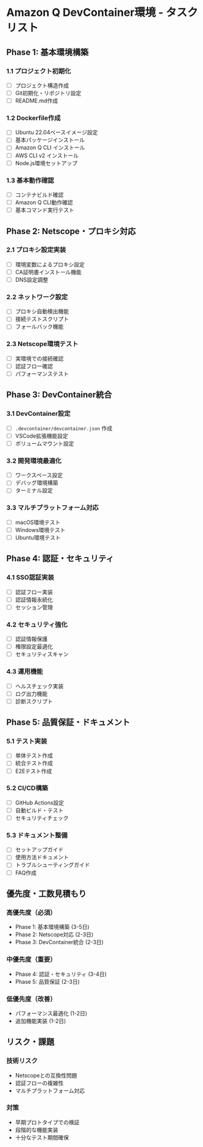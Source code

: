 # Amazon Q DevContainer環境 - タスクリスト

## Phase 1: 基本環境構築

### 1.1 プロジェクト初期化
- [ ] プロジェクト構造作成
- [ ] Git初期化・リポジトリ設定
- [ ] README.md作成

### 1.2 Dockerfile作成
- [ ] Ubuntu 22.04ベースイメージ設定
- [ ] 基本パッケージインストール
- [ ] Amazon Q CLI インストール
- [ ] AWS CLI v2 インストール
- [ ] Node.js環境セットアップ

### 1.3 基本動作確認
- [ ] コンテナビルド確認
- [ ] Amazon Q CLI動作確認
- [ ] 基本コマンド実行テスト

## Phase 2: Netscope・プロキシ対応

### 2.1 プロキシ設定実装
- [ ] 環境変数によるプロキシ設定
- [ ] CA証明書インストール機能
- [ ] DNS設定調整

### 2.2 ネットワーク設定
- [ ] プロキシ自動検出機能
- [ ] 接続テストスクリプト
- [ ] フォールバック機能

### 2.3 Netscope環境テスト
- [ ] 実環境での接続確認
- [ ] 認証フロー確認
- [ ] パフォーマンステスト

## Phase 3: DevContainer統合

### 3.1 DevContainer設定
- [ ] `.devcontainer/devcontainer.json` 作成
- [ ] VSCode拡張機能設定
- [ ] ボリュームマウント設定

### 3.2 開発環境最適化
- [ ] ワークスペース設定
- [ ] デバッグ環境構築
- [ ] ターミナル設定

### 3.3 マルチプラットフォーム対応
- [ ] macOS環境テスト
- [ ] Windows環境テスト
- [ ] Ubuntu環境テスト

## Phase 4: 認証・セキュリティ

### 4.1 SSO認証実装
- [ ] 認証フロー実装
- [ ] 認証情報永続化
- [ ] セッション管理

### 4.2 セキュリティ強化
- [ ] 認証情報保護
- [ ] 権限設定最適化
- [ ] セキュリティスキャン

### 4.3 運用機能
- [ ] ヘルスチェック実装
- [ ] ログ出力機能
- [ ] 診断スクリプト

## Phase 5: 品質保証・ドキュメント

### 5.1 テスト実装
- [ ] 単体テスト作成
- [ ] 統合テスト作成
- [ ] E2Eテスト作成

### 5.2 CI/CD構築
- [ ] GitHub Actions設定
- [ ] 自動ビルド・テスト
- [ ] セキュリティチェック

### 5.3 ドキュメント整備
- [ ] セットアップガイド
- [ ] 使用方法ドキュメント
- [ ] トラブルシューティングガイド
- [ ] FAQ作成

## 優先度・工数見積もり

### 高優先度（必須）
- Phase 1: 基本環境構築 (3-5日)
- Phase 2: Netscope対応 (2-3日)
- Phase 3: DevContainer統合 (2-3日)

### 中優先度（重要）
- Phase 4: 認証・セキュリティ (3-4日)
- Phase 5: 品質保証 (2-3日)

### 低優先度（改善）
- パフォーマンス最適化 (1-2日)
- 追加機能実装 (1-2日)

## リスク・課題

### 技術リスク
- Netscopeとの互換性問題
- 認証フローの複雑性
- マルチプラットフォーム対応

### 対策
- 早期プロトタイプでの検証
- 段階的な機能実装
- 十分なテスト期間確保
